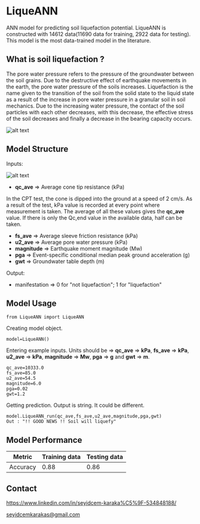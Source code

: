 # LiqueANN

ANN model for predicting soil liquefaction potential.
LiqueANN is constructed with 14612 data(11690 data for training, 2922 data for testing). This model is the most data-trained model in the literature.

## What is soil liquefaction ?

The pore water pressure refers to the pressure of the groundwater between the soil grains. Due to the destructive effect of earthquake movements in the earth, the pore water pressure of the soils increases. Liquefaction is the name given to the transition of the soil from the solid state to the liquid state as a result of the increase in pore water pressure in a granular soil in soil mechanics. Due to the increasing water pressure, the contact of the soil particles with each other decreases, with this decrease, the effective stress of the soil decreases and finally a decrease in the bearing capacity occurs.

![alt text](https://cdn.britannica.com/84/152184-050-0C74FF5D/qualities-soil.jpg)

## Model Structure

Inputs:

![alt text](https://ars.els-cdn.com/content/image/1-s2.0-S0013795216301855-gr1.jpg)

- **qc_ave** => Average cone tip resistance (kPa)

In the CPT test, the cone is dipped into the ground at a speed of 2 cm/s. As a result of the test, kPa value is recorded at every point where measurement is taken. The average of all these values gives the **qc_ave** value.
If there is only the Qc,end value in the available data, half can be taken.

- **fs_ave** => Average sleeve friction resistance (kPa)
- **u2_ave** => Average pore water pressure (kPa)
- **magnitude** => Earthquake moment magnitude (Mw)
- **pga** => Event-specific conditional median peak ground acceleration (g)
- **gwt** => Groundwater table depth (m)
 
Output:

- manifestation => 0 for "not liquefaction"; 1 for "liquefaction"

## Model Usage

```
from LiqueANN import LiqueANN
```

Creating model object.
```
model=LiqueANN()
```

Entering example inputs. Units should be => **qc_ave** => **kPa**, **fs_ave** => **kPa**, **u2_ave** => **kPa**, **magnitude** => **Mw**,  **pga** => **g** and **gwt** => **m**.
```
qc_ave=10333.0
fs_ave=85.0
u2_ave=54.5
magnitude=6.0
pga=0.02
gwt=1.2
```

Getting prediction. Output is string. It could be different.
```
model.LiqueANN_run(qc_ave,fs_ave,u2_ave,magnitude,pga,gwt)
Out : "!! GOOD NEWS !! Soil will liquefy"
```
## Model Performance

| Metric  | Training data | Testing data |
| ------------- | ------------- |------------- |
| Accuracy | 0.88  | 0.86 |

## Contact

https://www.linkedin.com/in/seyidcem-karaka%C5%9F-534848188/

seyidcemkarakas@gmail.com
